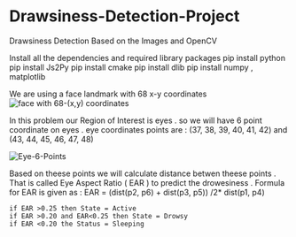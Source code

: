 # Drawsiness-Detection-Project
Drawsiness Detection Based on the Images and OpenCV

Install all the dependencies and required library packages 
pip install python 
pip install Js2Py
pip install cmake
pip install dlib
pip install numpy , matplotlib

We are using a face landmark with 68 x-y coordinates 
 ![face with 68-(x,y) coordinates](https://user-images.githubusercontent.com/43695086/209581423-24d5103b-0ceb-4f0b-b6a3-7d19e54368a3.jpg)

In this problem our Region of Interest is eyes . 
so we will have 6 point coordinate on eyes . 
eye coordinates points are :  (37, 38, 39, 40, 41, 42) and (43, 44, 45, 46, 47, 48)

![Eye-6-Points](https://user-images.githubusercontent.com/43695086/209581638-18fc871a-1b79-4b01-bb3f-2008e87d1ce7.jpg)

Based on theese points we will calculate distance betwen theese points . 
That is called Eye Aspect Ratio ( EAR ) to predict the drowesiness . 
Formula for EAR is given as :
    EAR = (dist(p2, p6) + dist(p3, p5)) /2* dist(p1, p4)
    
    if EAR >0.25 then State = Active 
    if EAR >0.20 and EAR<0.25 then State = Drowsy
    if EAR <0.20 the Status = Sleeping
    
    
